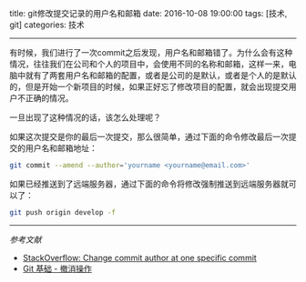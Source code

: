 title: git修改提交记录的用户名和邮箱
date: 2016-10-08 19:00:00
tags: [技术, git]
categories: 技术

---

有时候，我们进行了一次commit之后发现，用户名和邮箱错了。为什么会有这种情况，往往我们在公司和个人的项目中，会使用不同的名称和邮箱，这样一来，电脑中就有了两套用户名和邮箱的配置，或者是公司的是默认，或者是个人的是默认的，但是开始一个新项目的时候，如果正好忘了修改项目的配置，就会出现提交用户不正确的情况。

一旦出现了这种情况的话，该怎么处理呢？

如果这次提交是你的最后一次提交，那么很简单，通过下面的命令修改最后一次提交的用户名和邮箱地址：

```bash
git commit --amend --author='yourname <yourname@email.com>'
```

如果已经推送到了远端服务器，通过下面的命令将修改强制推送到远端服务器就可以了：

```bash
git push origin develop -f
```

----------------

*参考文献* 

- [StackOverflow: Change commit author at one specific commit](http://stackoverflow.com/questions/3042437/change-commit-author-at-one-specific-commit)
- [Git 基础 - 撤消操作](https://git-scm.com/book/zh/v1/Git-%E5%9F%BA%E7%A1%80-%E6%92%A4%E6%B6%88%E6%93%8D%E4%BD%9C)


